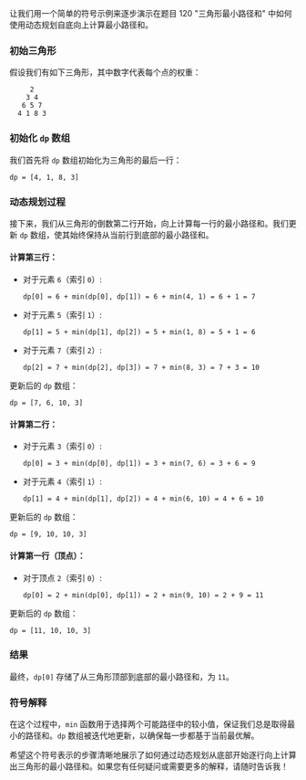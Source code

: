 让我们用一个简单的符号示例来逐步演示在题目 120 "三角形最小路径和" 中如何使用动态规划自底向上计算最小路径和。

### 初始三角形
假设我们有如下三角形，其中数字代表每个点的权重：

```
     2
    3 4
   6 5 7
  4 1 8 3
```

### 初始化 `dp` 数组
我们首先将 `dp` 数组初始化为三角形的最后一行：

```
dp = [4, 1, 8, 3]
```

### 动态规划过程
接下来，我们从三角形的倒数第二行开始，向上计算每一行的最小路径和。我们更新 `dp` 数组，使其始终保持从当前行到底部的最小路径和。

#### 计算第三行：
- 对于元素 `6`（索引 `0`）:
  ```
  dp[0] = 6 + min(dp[0], dp[1]) = 6 + min(4, 1) = 6 + 1 = 7
  ```
- 对于元素 `5`（索引 `1`）:
  ```
  dp[1] = 5 + min(dp[1], dp[2]) = 5 + min(1, 8) = 5 + 1 = 6
  ```
- 对于元素 `7`（索引 `2`）:
  ```
  dp[2] = 7 + min(dp[2], dp[3]) = 7 + min(8, 3) = 7 + 3 = 10
  ```

更新后的 `dp` 数组：
```
dp = [7, 6, 10, 3]
```

#### 计算第二行：
- 对于元素 `3`（索引 `0`）:
  ```
  dp[0] = 3 + min(dp[0], dp[1]) = 3 + min(7, 6) = 3 + 6 = 9
  ```
- 对于元素 `4`（索引 `1`）:
  ```
  dp[1] = 4 + min(dp[1], dp[2]) = 4 + min(6, 10) = 4 + 6 = 10
  ```

更新后的 `dp` 数组：
```
dp = [9, 10, 10, 3]
```

#### 计算第一行（顶点）：
- 对于顶点 `2`（索引 `0`）:
  ```
  dp[0] = 2 + min(dp[0], dp[1]) = 2 + min(9, 10) = 2 + 9 = 11
  ```

更新后的 `dp` 数组：
```
dp = [11, 10, 10, 3]
```

### 结果
最终，`dp[0]` 存储了从三角形顶部到底部的最小路径和，为 `11`。

### 符号解释
在这个过程中，`min` 函数用于选择两个可能路径中的较小值，保证我们总是取得最小的路径和。`dp` 数组被迭代地更新，以确保每一步都基于当前最优解。

希望这个符号表示的步骤清晰地展示了如何通过动态规划从底部开始逐行向上计算出三角形的最小路径和。如果您有任何疑问或需要更多的解释，请随时告诉我！